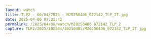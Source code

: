 ```yaml
---
layout: watch
title: TLP2 - 06/04/2025 - M20250406_072142_TLP_2T.jpg
date: 2025-04-06 07:21:42
permalink: /2025/04/06/watch/M20250406_072142_TLP_2
capture: TLP2/2025/202504/20250405/M20250406_072142_TLP_2T.jpg
---
```

